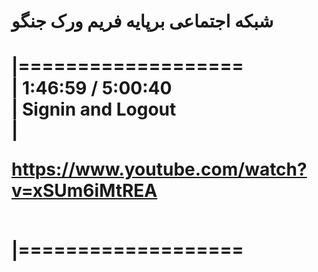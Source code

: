<h1>شبکه اجتماعی برپایه فریم ورک جنگو<h1/>

|===================<br>
| 1:46:59 / 5:00:40<br>
| Signin and Logout<br>
| <p>https://www.youtube.com/watch?v=xSUm6iMtREA </p><br>
|===================<br>
